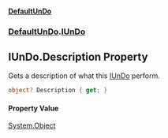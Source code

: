 #### [DefaultUnDo](../../index.md 'index')
### [DefaultUnDo](../../index.md#DefaultUnDo 'DefaultUnDo').[IUnDo](index.md 'DefaultUnDo\.IUnDo')

## IUnDo\.Description Property

Gets a description of what this [IUnDo](index.md 'DefaultUnDo\.IUnDo') perform\.

```csharp
object? Description { get; }
```

#### Property Value
[System\.Object](https://docs.microsoft.com/en-us/dotnet/api/System.Object 'System\.Object')
